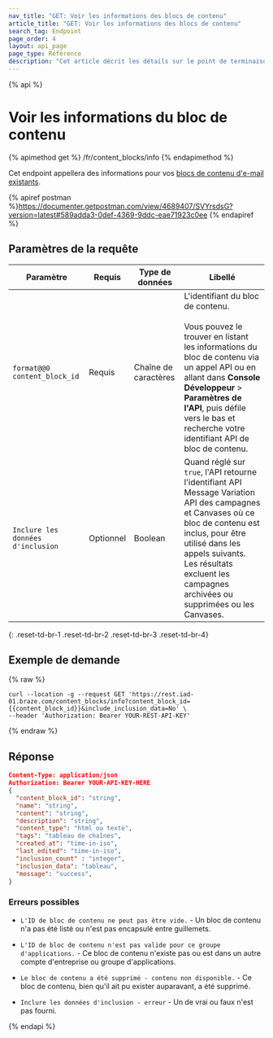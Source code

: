 ```yaml
---
nav_title: "GET: Voir les informations des blocs de contenu"
article_title: "GET: Voir les informations des blocs de contenu"
search_tag: Endpoint
page_order: 4
layout: api_page
page_type: Référence
description: "Cet article décrit les détails sur le point de terminaison de Braze de l'information des blocs de contenu disponibles."
---
```


{% api %}
# Voir les informations du bloc de contenu
{% apimethod get %}
/fr/content_blocks/info
{% endapimethod %}

Cet endpoint appellera des informations pour vos [blocs de contenu d'e-mail existants]({{site.baseurl}}/user_guide/engagement_tools/templates_and_media/content_blocks/).

{% apiref postman %}https://documenter.getpostman.com/view/4689407/SVYrsdsG?version=latest#589adda3-0def-4369-9ddc-eae71923c0ee {% endapiref %}

## Paramètres de la requête

| Paramètre                         | Requis    | Type de données      | Libellé                                                                                                                                                                                                                                                                                          |
| --------------------------------- | --------- | -------------------- | ------------------------------------------------------------------------------------------------------------------------------------------------------------------------------------------------------------------------------------------------------------------------------------------------ |
| `format@@0 content_block_id`      | Requis    | Chaîne de caractères | L'identifiant du bloc de contenu. <br><br>Vous pouvez le trouver en listant les informations du bloc de contenu via un appel API ou en allant dans **Console Développeur** > **Paramètres de l'API**, puis défile vers le bas et recherche votre identifiant API de bloc de contenu. |
| `Inclure les données d'inclusion` | Optionnel | Boolean              | Quand réglé sur `true`, l'API retourne l'identifiant API Message Variation API des campagnes et Canvases où ce bloc de contenu est inclus, pour être utilisé dans les appels suivants.  Les résultats excluent les campagnes archivées ou supprimées ou les Canvases.                            |
{: .reset-td-br-1 .reset-td-br-2 .reset-td-br-3  .reset-td-br-4}

## Exemple de demande
{% raw %}
```
curl --location -g --request GET 'https://rest.iad-01.braze.com/content_blocks/info?content_block_id={{content_block_id}}&include_inclusion_data=No' \
--header 'Authorization: Bearer YOUR-REST-API-KEY'
```
{% endraw %}

## Réponse

```json
Content-Type: application/json
Authorization: Bearer YOUR-API-KEY-HERE
{
  "content_block_id": "string",
  "name": "string",
  "content": "string",
  "description": "string",
  "content_type": "html ou texte",
  "tags": "tableau de chaînes",
  "created_at": "time-in-iso",
  "last_edited": "time-in-iso",
  "inclusion_count" : "integer",
  "inclusion_data": "tableau",
  "message": "success",
}
```

### Erreurs possibles
- `L'ID de bloc de contenu ne peut pas être vide.` - Un bloc de contenu n'a pas été listé ou n'est pas encapsulé entre guillemets.

- `L'ID de bloc de contenu n'est pas valide pour ce groupe d'applications.` - Ce bloc de contenu n'existe pas ou est dans un autre compte d'entreprise ou groupe d'applications.

- `Le bloc de contenu a été supprimé - contenu non disponible.` - Ce bloc de contenu, bien qu'il ait pu exister auparavant, a été supprimé.

- `Inclure les données d'inclusion - erreur` - Un de vrai ou faux n'est pas fourni.

{% endapi %}
